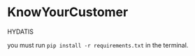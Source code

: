 # KnowYourCustomer
HYDATIS

 you must run <code>pip install -r requirements.txt</code> in the terminal. 
